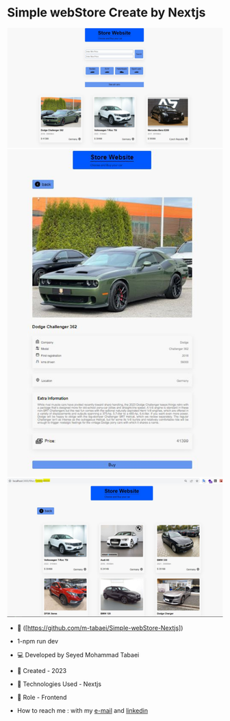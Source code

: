 # Simple webStore Create by Nextjs 
![First Page](https://github.com/m-tabaei/Simple-webStore-Nextjs/blob/main/First%20page.JPG?raw=true)
![Details](https://github.com/m-tabaei/Simple-webStore-Nextjs/blob/main/CarDetails.JPG?raw=true)
![Search Page](https://github.com/m-tabaei/Simple-webStore-Nextjs/blob/main/SearchPage.JPG?raw=true)
- 🔗 ([https://github.com/m-tabaei/Simple-webStore-Nextjs])
- 1-npm run dev

- 💻 Developed by Seyed Mohammad Tabaei
- 📆 Created - 2023
- 🔧 Technologies Used - Nextjs
- 🧑‍ Role - Frontend

- How to reach me : with my [e-mail](https://www.m-tabaie@gmail.com) and [linkedin](https://www.linkedin.com/in/mohammad-tabaei/)
